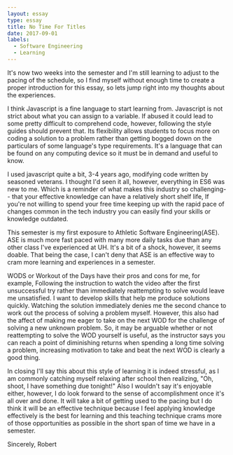 ```yaml
---
layout: essay
type: essay
title: No Time For Titles
date: 2017-09-01
labels:
  - Software Engineering
  - Learning
---
```


It's now two weeks into the semester and I'm still learning to adjust to the pacing of the schedule, so I find myself without enough time to create a proper introduction for this essay, so lets jump right into my thoughts about the experiences.

I think Javascript is a fine language to start learning from. Javascript is not strict about what you can assign to a variable. If abused it could lead to some pretty difficult to comprehend code, however, following the style guides should prevent that. Its flexibility allows students to focus more on coding a solution to a problem rather than getting bogged down on the particulars of some language's type requirements. It's a language that can be found on any computing device so it must be in demand and useful to know.

I used javascript quite a bit, 3-4 years ago, modifying code written by seasoned veterans. I thought I'd seen it all, however, everything in ES6 was new to me. Which is a reminder of what makes this industry so challenging-- that your effective knowledge can have a relatively short shelf life, If you're not willing to spend your free time keeping up with the rapid pace of changes common in the tech industry you can easily find your skills or knowledge outdated.

This semester is my first exposure to Athletic Software Engineering(ASE). ASE is much more fast paced with many more daily tasks due than any other class I've experienced at UH. It's a bit of a shock, however, it seems doable. That being the case, I can't deny that ASE is an effective way to cram more learning and experiences in a semester.

WODS or Workout of the Days have their pros and cons for me, for example, Following the instruction to watch the video after the first unsuccessful try rather than immediately reattempting to solve would leave me unsatisfied. I want to develop skills that help me produce solutions quickly. Watching the solution immediately denies me the second chance to work out the process of solving a problem myself. However, this also had the affect of making me eager to take on the next WOD for the challenge of solving a new unknown problem. So, it may be arguable whether or not reattempting to solve the WOD yourself is useful, as the instructor says you can reach a point of diminishing returns when spending a long time solving a problem, increasing motivation to take and beat the next WOD is clearly a good thing.

In closing I'll say this about this style of learning it is indeed stressful, as I am commonly catching myself relaxing after school then realizing, "Oh, shoot, I have something due tonight!" Also I wouldn't say it's enjoyable either, however, I do look forward to the sense of accomplishment once it's all over and done. It will take a bit of getting used to the pacing but I do think it will be an effective technique because I feel applying knowledge effectively is the best for learning and this teaching technique crams more of those opportunities as possible in the short span of time we have in a semester. 

Sincerely,
Robert

